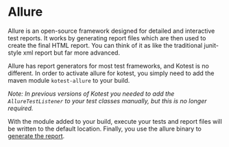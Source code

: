 Allure
==========

Allure is an open-source framework designed for detailed and interactive test reports.
It works by generating report files which are then used to create the final HTML report.
You can think of it as like the traditional junit-style xml report but far more advanced.

Allure has report generators for most test frameworks, and Kotest is no different. In order
to activate allure for kotest, you simply need to add the maven module `kotest-allure` to your build.

_Note: In previous versions of Kotest you needed to add the `AllureTestListener` to your test classes
manually, but this is no longer required._

With the module added to your build, execute your tests and report files will be written to the default location.
Finally, you use the allure binary to [generate  the report](https://docs.qameta.io/allure/#_report_generation).
